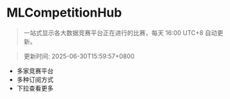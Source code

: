 # MLCompetitionHub

> 一站式显示各大数据竞赛平台正在进行的比赛，每天 16:00 UTC+8 自动更新。
  
> 更新时间: 2025-06-30T15:59:57+0800 

* 多家竞赛平台
* 多种订阅方式
* 下拉查看更多